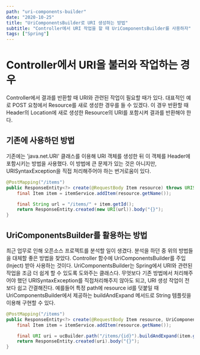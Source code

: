 ```yaml
---
path: "uri-components-builder"
date: "2020-10-25"
title: "UriComponentsBuilder로 URI 생성하는 방법"
subtitle: "Controller에서 URI 작업을 할 때 UriComponentsBuilder를 사용하자"
tags: ["Spring"]
---
```


# Controller에서 URI을 불러와 작업하는 경우

Controller에서 결과를 반환할 때 URI와 관련된 작업이 필요할 때가 있다. 대표적인 예로 POST 요청에서 Resource를 새로 생성한 경우를 들 수 있겠다. 이 경우 반환할 때 Header의 Location에 새로 생성한 Resource의 URI를 포함시켜 결과를 반환해야 한다.

## 기존에 사용하던 방법

기존에는 'java.net.URI' 클래스를 이용해 URI 객체를 생성한 뒤 이 객체를 Header에 포함시키는 방법을 사용했다. 이 방법에 큰 문제가 있는 것은 아니지만, URISyntaxException을 직접 처리해주어야 하는 번거로움이 있다.

```java
@PostMapping("/items")
public ResponseEntity<?> create(@RequestBody Item resource) throws URISyntaxException {
    final Item item = itemService.addItem(resource.getName());

    final String url = "/items/" + item.getId();
    return ResponseEntity.created(new URI(url)).body("{}");
}
```

## UriComponentsBuilder를 활용하는 방법

최근 업무로 인해 오픈소스 프로젝트를 분석할 일이 생겼다. 분석을 하던 중 위의 방법들을 대체할 좋은 방법을 찾았다. Controller 함수에 UriComponentsBuilder를 주입(Inject) 받아 사용하는 것이다. UriComponentsBuilder는 Spring에서 URI와 관련된 작업을 조금 더 쉽게 할 수 있도록 도와주는 클래스다. 무엇보다 기존 방법에서 처리해주어야 했던 URISyntaxException를 직접처리해주지 않아도 되고, URI 생성 작업이 전보다 쉽고 간결해진다. 예를들어 특정 path에 resource id를 덧붙일 때 UriComponentsBuilder에서 제공하는 buildAndExpand 메서드로 String 템플릿을 이용해 구현할 수 있다.

```java
@PostMapping("/items")
public ResponseEntity<?> create(@RequestBody Item resource, UriComponentsBuilder ucBuilder) {
    final Item item = itemService.addItem(resource.getName());

    final URI uri = ucBuilder.path("/items/{id}").buildAndExpand(item.getId()).toUri();
    return ResponseEntity.created(uri).body("{}");
}
```
